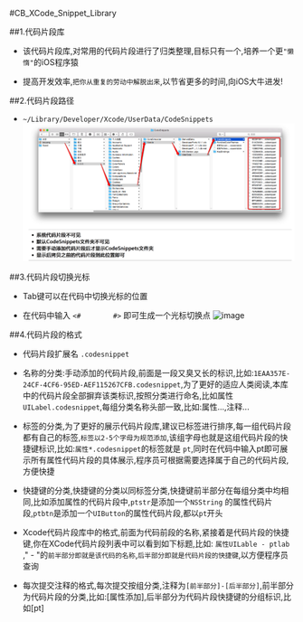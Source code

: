 #CB_XCode_Snippet_Library


##1.代码片段库    
* 该代码片段库,对常用的代码片段进行了归类整理,目标只有一个,培养一个更`"懒惰"`的iOS程序猿

* 提高开发效率,`把你从重复的劳动中解脱出来`,以节省更多的时间,向iOS大牛进发!
    


##2.代码片段路径
* `~/Library/Developer/Xcode/UserData/CodeSnippets` 
   ![CodeSnippet Floder Path](https://github.com/ChaoBo/CB_XCode_Snippet_Library/blob/master/CB_Code_Snippets_Images/%E4%BB%A3%E7%A0%81%E7%89%87%E6%AE%B5%E6%9C%AC%E5%9C%B0%E8%B7%AF%E5%BE%84.png?raw=true)

 



##3.代码片段切换光标
* Tab键可以在代码中切换光标的位置

* 在代码中输入 `<#        #>` 即可生成一个光标切换点 ![image]()





##4.代码片段的格式
* 代码片段扩展名 `.codesnippet`

* 名称的分类:手动添加的代码片段,前面是一段又臭又长的标识,比如:`1EAA357E-24CF-4CF6-95ED-AEF115267CFB.codesnippet`,为了更好的适应人类阅读,本库中的代码片段全部摒弃该类标识,按照分类进行命名,比如属性`UILabel.codesnippet`,每组分类名称头部一致,比如:属性...,注释...

* 标签的分类,为了更好的展示代码片段库,建议已标签进行排序,每一组代码片段都有自己的标签,`标签以2-5个字母为规范添加`,该组字母也就是这组代码片段的快捷键标识,比如:`属性*.codesnippet`的标签就是 `pt`,同时在代码中输入pt即可展示所有属性代码片段的具体展示,程序员可根据需要选择属于自己的代码片段,方便快捷

* 快捷键的分类,快捷键的分类以同标签分类,快捷键前半部分在每组分类中均相同,比如添加属性的代码片段中,`ptstr`是添加一个`NSString` 的属性代码片段,`ptbtn`是添加一个`UIButton`的属性代码片段,都以`pt`开头

* Xcode代码片段库中的格式,前面为代码前段的名称,紧接着是代码片段的快捷键,你在XCode代码片段列表中可以看到如下标题,比如: `属性UILable - ptlab `," - "的`前半部分即就是该代码的名称`,`后半部分即就是代码片段的快捷键`,以方便程序员查询

* 每次提交注释的格式,每次提交按组分类,注释为`[前半部分]-[后半部分]`,前半部分为代码片段的分类,比如:[属性添加],后半部分为代码片段快捷键的分组标识,比如[pt]
    
        













